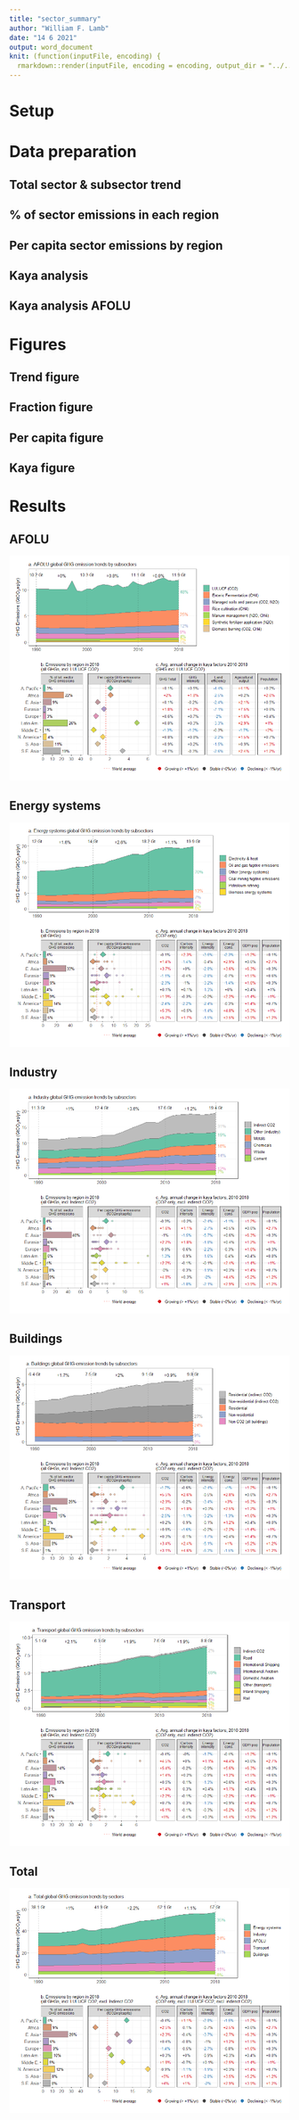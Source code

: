 ```yaml
---
title: "sector_summary"
author: "William F. Lamb"
date: "14 6 2021"
output: word_document
knit: (function(inputFile, encoding) {
  rmarkdown::render(inputFile, encoding = encoding, output_dir = "../../Results") })
---
```


# Setup


# Data preparation
## Total sector & subsector trend



## % of sector emissions in each region


## Per capita sector emissions by region


## Kaya analysis


## Kaya analysis AFOLU


# Figures
## Trend figure



## Fraction figure




## Per capita figure




## Kaya figure



# Results
## AFOLU

![](../../Results/Plots/Sectors/afolu_summary-1.png)<!-- -->

## Energy systems

![](../../Results/Plots/Sectors/energy_summary-1.png)<!-- -->

## Industry

![](../../Results/Plots/Sectors/industry_summary-1.png)<!-- -->

## Buildings

![](../../Results/Plots/Sectors/buildings_summary-1.png)<!-- -->

## Transport

![](../../Results/Plots/Sectors/transport_summary-1.png)<!-- -->

## Total

![](../../Results/Plots/Sectors/total_summary-1.png)<!-- -->
